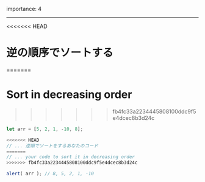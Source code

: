 importance: 4

---

<<<<<<< HEAD
# 逆の順序でソートする
=======
# Sort in decreasing order
>>>>>>> fb4fc33a2234445808100ddc9f5e4dcec8b3d24c

```js
let arr = [5, 2, 1, -10, 8];

<<<<<<< HEAD
// ... 逆順でソートをするあなたのコード
=======
// ... your code to sort it in decreasing order
>>>>>>> fb4fc33a2234445808100ddc9f5e4dcec8b3d24c

alert( arr ); // 8, 5, 2, 1, -10
```
